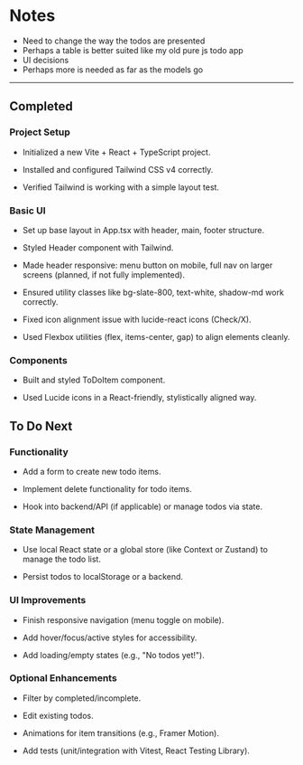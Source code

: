 # Notes

- Need to change the way the todos are presented
- Perhaps a table is better suited like my old pure js todo app
- UI decisions
- Perhaps more is needed as far as the models go

---

## Completed

### Project Setup

- Initialized a new Vite + React + TypeScript project.

- Installed and configured Tailwind CSS v4 correctly.

- Verified Tailwind is working with a simple layout test.

### Basic UI

- Set up base layout in App.tsx with header, main, footer structure.

- Styled Header component with Tailwind.

- Made header responsive: menu button on mobile, full nav on larger screens (planned, if not fully implemented).

- Ensured utility classes like bg-slate-800, text-white, shadow-md work correctly.

- Fixed icon alignment issue with lucide-react icons (Check/X).

- Used Flexbox utilities (flex, items-center, gap) to align elements cleanly.

### Components

- Built and styled ToDoItem component.

- Used Lucide icons in a React-friendly, stylistically aligned way.

## To Do Next

### Functionality

- Add a form to create new todo items.

- Implement delete functionality for todo items.

- Hook into backend/API (if applicable) or manage todos via state.

### State Management

- Use local React state or a global store (like Context or Zustand) to manage the todo list.

- Persist todos to localStorage or a backend.

### UI Improvements

- Finish responsive navigation (menu toggle on mobile).

- Add hover/focus/active styles for accessibility.

- Add loading/empty states (e.g., "No todos yet!").

### Optional Enhancements

- Filter by completed/incomplete.

- Edit existing todos.

- Animations for item transitions (e.g., Framer Motion).

- Add tests (unit/integration with Vitest, React Testing Library).
